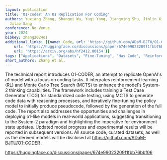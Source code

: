 ```yaml
---
layout: publication
title: 'O1-coder: An O1 Replication For Coding'
authors: Yuxiang Zhang, Shangxi Wu, Yuqi Yang, Jiangming Shu, Jinlin Xiao, Chao Kong,
  Jitao Sang
conference: No Venue
year: 2024
bibkey: zhang2024o1
additional_links: [{name: Code, url: 'https://github.com/ADaM-BJTU/O1-CODER'}, {name: Code,
    url: 'https://huggingface.co/discussions/paper/674e99023209f1fbb76bbf06'}, {name: Paper,
    url: 'https://arxiv.org/abs/hf2412.00154'}]
tags: ["Applications", "Datasets", "Fine-Tuning", "Has Code", "Reinforcement Learning", "Tools", "Training Techniques"]
short_authors: Zhang et al.
---
```

The technical report introduces O1-CODER, an attempt to replicate OpenAI's o1 model with a focus on coding tasks. It integrates reinforcement learning (RL) and Monte Carlo Tree Search (MCTS) to enhance the model's System-2 thinking capabilities. The framework includes training a Test Case Generator (TCG) for standardized code testing, using MCTS to generate code data with reasoning processes, and iteratively fine-tuning the policy model to initially produce pseudocode, followed by the generation of the full code. The report also addresses the opportunities and challenges in deploying o1-like models in real-world applications, suggesting transitioning to the System-2 paradigm and highlighting the imperative for environment state updates. Updated model progress and experimental results will be reported in subsequent versions. All source code, curated datasets, as well as the derived models will be disclosed at https://github.com/ADaM-BJTU/O1-CODER .

https://huggingface.co/discussions/paper/674e99023209f1fbb76bbf06
